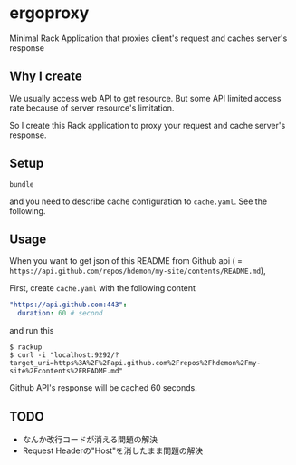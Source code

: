 ergoproxy
=========

Minimal Rack Application that proxies client's request and caches server's response


Why I create
------

We usually access web API to get resource. But some API limited access rate because of server resource's limitation.

So I create this Rack application to proxy your request and cache server's response.


Setup
-------

```
bundle
```

and you need to describe cache configuration to `cache.yaml`. See the following.


Usage
------

When you want to get json of this README from Github api ( = `https://api.github.com/repos/hdemon/my-site/contents/README.md`),

First, create `cache.yaml` with the following content

```yaml
"https://api.github.com:443":
  duration: 60 # second
```

and run this


```
$ rackup
$ curl -i "localhost:9292/?target_uri=https%3A%2F%2Fapi.github.com%2Frepos%2Fhdemon%2Fmy-site%2Fcontents%2FREADME.md"
```

Github API's response will be cached 60 seconds.


TODO
------

- なんか改行コードが消える問題の解決
- Request Headerの"Host"を消したまま問題の解決
